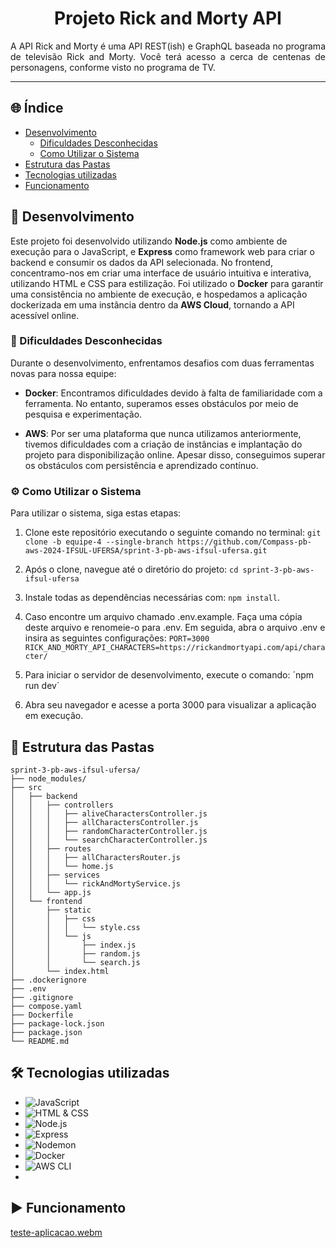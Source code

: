 <h1 align="center">Projeto Rick and Morty API</h1>

<p align="justify">
  A API Rick and Morty é uma API REST(ish) e GraphQL baseada no programa de televisão Rick and Morty. Você terá acesso a cerca de centenas de personagens, conforme visto no programa de TV.
</p>

***

## 🌐 Índice

- [Desenvolvimento](#descrição-do-projeto)
  - [Dificuldades Desconhecidas](#dificuldades-desconhecidas)
  - [Como Utilizar o Sistema](#como-utilizar-o-sistema)
- [Estrutura das Pastas](#estrutura-das-pastas)
- [Tecnologias utilizadas](#tecnologias-utilizadas)
- [Funcionamento](#funcionamento)

## 📑 Desenvolvimento
Este projeto foi desenvolvido utilizando **Node.js** como ambiente de execução para o JavaScript, e **Express** como framework web para criar o backend e consumir os dados da API selecionada. No frontend, concentramo-nos em criar uma interface de usuário intuitiva e interativa, utilizando HTML e CSS para estilização.
Foi utilizado o **Docker** para garantir uma consistência no ambiente de execução, e hospedamos a aplicação dockerizada em uma instância dentro da **AWS Cloud**, tornando a API acessível online.

###  🤔  Dificuldades Desconhecidas
Durante o desenvolvimento, enfrentamos desafios com duas ferramentas novas para nossa equipe:

- **Docker**: Encontramos dificuldades devido à falta de familiaridade com a ferramenta. No entanto, superamos esses obstáculos por meio de pesquisa e experimentação.

- **AWS**: Por ser uma plataforma que nunca utilizamos anteriormente, tivemos dificuldades com a criação de instâncias e implantação do projeto para disponibilização online. Apesar disso, conseguimos superar os obstáculos com persistência e aprendizado contínuo.


### ⚙️  Como Utilizar o Sistema

Para utilizar o sistema, siga estas etapas:

1. Clone este repositório executando o seguinte comando no terminal:
`git clone -b equipe-4 --single-branch https://github.com/Compass-pb-aws-2024-IFSUL-UFERSA/sprint-3-pb-aws-ifsul-ufersa.git`

2. Após o clone, navegue até o diretório do projeto: `cd sprint-3-pb-aws-ifsul-ufersa`

3. Instale todas as dependências necessárias com: `npm install`.

4. Caso encontre um arquivo chamado .env.example. Faça uma cópia deste arquivo e renomeie-o para .env. Em seguida, abra o arquivo .env e insira as seguintes configurações: `PORT=3000
RICK_AND_MORTY_API_CHARACTERS=https://rickandmortyapi.com/api/character/`

5. Para iniciar o servidor de desenvolvimento, execute o comando: ´npm run dev´

6. Abra seu navegador e acesse a porta 3000 para visualizar a aplicação em execução.

## 📂 Estrutura das Pastas

```
sprint-3-pb-aws-ifsul-ufersa/
├── node_modules/
├── src 
│   ├── backend
│   │   ├── controllers
│   │   │   ├── aliveCharactersController.js
│   │   │   ├── allCharactersController.js
│   │   │   ├── randomCharacterController.js
│   │   │   └── searchCharacterController.js
│   │   ├── routes
│   │   │   ├── allCharactersRouter.js
│   │   │   └── home.js
│   │   ├── services
│   │   │   └── rickAndMortyService.js
│   │   └── app.js
│   └── frontend
│       ├── static
│       │   ├── css
│       │   │   └── style.css
│       │   └── js
│       │       ├── index.js
│       │       ├── random.js
│       │       └── search.js
│       └── index.html
├── .dockerignore
├── .env
├── .gitignore
├── compose.yaml
├── Dockerfile
├── package-lock.json
├── package.json
└── README.md
```

## 🛠️ Tecnologias utilizadas
- ![JavaScript](https://img.shields.io/badge/-JavaScript-yellow)
- ![HTML & CSS](https://img.shields.io/badge/-HTML%20%26%20CSS-orange)
- ![Node.js](https://img.shields.io/badge/-Node.js-green)
- ![Express](https://img.shields.io/badge/-Express-blue)
- ![Nodemon](https://img.shields.io/badge/-Nodemon-lightgrey)
- ![Docker](https://img.shields.io/badge/-Docker-blueviolet)
- ![AWS CLI](https://img.shields.io/badge/-AWS%20CLI-orange)
- 
## ▶️ Funcionamento
[teste-aplicacao.webm](https://github.com/Compass-pb-aws-2024-IFSUL-UFERSA/sprint-3-pb-aws-ifsul-ufersa/assets/86473140/4e213315-929e-4969-9c2f-7aeaa9ad2d14)

